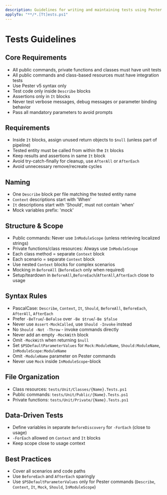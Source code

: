 ```yaml
---
description: Guidelines for writing and maintaining tests using Pester.
applyTo: "**/*.[Tt]ests.ps1"
---
```


# Tests Guidelines

## Core Requirements
- All public commands, private functions and classes must have unit tests
- All public commands and class-based resources must have integration tests
- Use Pester v5 syntax only
- Test code only inside `Describe` blocks
- Assertions only in `It` blocks
- Never test verbose messages, debug messages or parameter binding behavior
- Pass all mandatory parameters to avoid prompts

## Requirements
- Inside `It` blocks, assign unused return objects to `$null` (unless part of pipeline)
- Tested entity must be called from within the `It` blocks
- Keep results and assertions in same `It` block
- Avoid try-catch-finally for cleanup, use `AfterAll` or `AfterEach`
- Avoid unnecessary remove/recreate cycles

## Naming
- One `Describe` block per file matching the tested entity name
- `Context` descriptions start with 'When'
- `It` descriptions start with 'Should', must not contain 'when'
- Mock variables prefix: 'mock'

## Structure & Scope
- Public commands: Never use `InModuleScope` (unless retrieving localized strings)
- Private functions/class resources: Always use `InModuleScope`
- Each class method = separate `Context` block
- Each scenario = separate `Context` block
- Use nested `Context` blocks for complex scenarios
- Mocking in `BeforeAll` (`BeforeEach` only when required)
- Setup/teardown in `BeforeAll`,`BeforeEach`/`AfterAll`,`AfterEach` close to usage

## Syntax Rules
- PascalCase: `Describe`, `Context`, `It`, `Should`, `BeforeAll`, `BeforeEach`, `AfterAll`, `AfterEach`
- Prefer `-BeTrue`/`-BeFalse` over `-Be $true`/`-Be $false`
- Never use `Assert-MockCalled`, use `Should -Invoke` instead
- No `Should -Not -Throw` - invoke commands directly
- Never add an empty `-MockWith` block
- Omit `-MockWith` when returning `$null`
- Set `$PSDefaultParameterValues` for `Mock:ModuleName`, `Should:ModuleName`, `InModuleScope:ModuleName`
- Omit `-ModuleName` parameter on Pester commands
- Never use `Mock` inside `InModuleScope`-block

## File Organization
- Class resources: `tests/Unit/Classes/{Name}.Tests.ps1`
- Public commands: `tests/Unit/Public/{Name}.Tests.ps1`
- Private functions: `tests/Unit/Private/{Name}.Tests.ps1`

## Data-Driven Tests
- Define variables in separate `BeforeDiscovery` for `-ForEach` (close to usage)
- `-ForEach` allowed on `Context` and `It` blocks
- Keep scope close to usage context

## Best Practices
- Cover all scenarios and code paths
- Use `BeforeEach` and `AfterEach` sparingly
- Use `$PSDefaultParameterValues` only for Pester commands (`Describe`, `Context`, `It`, `Mock`, `Should`, `InModuleScope`)
